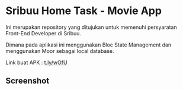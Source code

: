 # Sribuu Home Task - Movie App

Ini merupakan repository yang ditujukan untuk memenuhi persyaratan Front-End Developer di Sribuu.

Dimana pada aplikasi ini menggunakan Bloc State Management dan menggunakan Moor sebagai local database.

Link buat APK : [t.ly/wOfU](t.ly/wOfU "Google's Homepage")

## Screenshot

